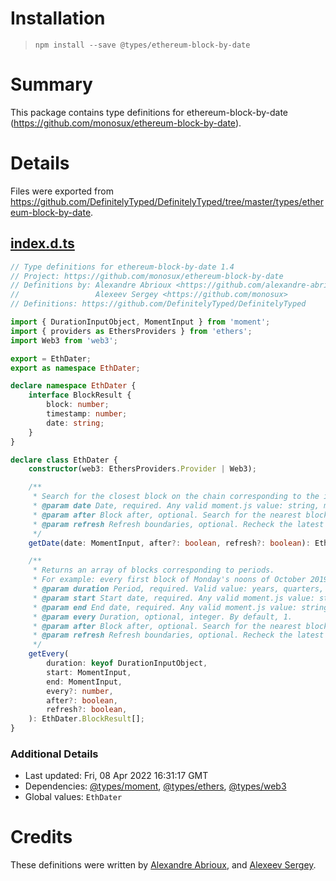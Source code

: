 # Installation
> `npm install --save @types/ethereum-block-by-date`

# Summary
This package contains type definitions for ethereum-block-by-date (https://github.com/monosux/ethereum-block-by-date).

# Details
Files were exported from https://github.com/DefinitelyTyped/DefinitelyTyped/tree/master/types/ethereum-block-by-date.
## [index.d.ts](https://github.com/DefinitelyTyped/DefinitelyTyped/tree/master/types/ethereum-block-by-date/index.d.ts)
````ts
// Type definitions for ethereum-block-by-date 1.4
// Project: https://github.com/monosux/ethereum-block-by-date
// Definitions by: Alexandre Abrioux <https://github.com/alexandre-abrioux>
//                 Alexeev Sergey <https://github.com/monosux>
// Definitions: https://github.com/DefinitelyTyped/DefinitelyTyped

import { DurationInputObject, MomentInput } from 'moment';
import { providers as EthersProviders } from 'ethers';
import Web3 from 'web3';

export = EthDater;
export as namespace EthDater;

declare namespace EthDater {
    interface BlockResult {
        block: number;
        timestamp: number;
        date: string;
    }
}

declare class EthDater {
    constructor(web3: EthersProviders.Provider | Web3);

    /**
     * Search for the closest block on the chain corresponding to the input date.
     * @param date Date, required. Any valid moment.js value: string, milliseconds, Date() object, moment() object.
     * @param after Block after, optional. Search for the nearest block before or after the given date. By default, true.
     * @param refresh Refresh boundaries, optional. Recheck the latest block before request. By default, false.
     */
    getDate(date: MomentInput, after?: boolean, refresh?: boolean): EthDater.BlockResult;

    /**
     * Returns an array of blocks corresponding to periods.
     * For example: every first block of Monday's noons of October 2019.
     * @param duration Period, required. Valid value: years, quarters, months, weeks, days, hours, minutes.
     * @param start Start date, required. Any valid moment.js value: string, milliseconds, Date() object, moment() object.
     * @param end End date, required. Any valid moment.js value: string, milliseconds, Date() object, moment() object.
     * @param every Duration, optional, integer. By default, 1.
     * @param after Block after, optional. Search for the nearest block before or after the given date. By default, true.
     * @param refresh Refresh boundaries, optional. Recheck the latest block before request. By default, false.
     */
    getEvery(
        duration: keyof DurationInputObject,
        start: MomentInput,
        end: MomentInput,
        every?: number,
        after?: boolean,
        refresh?: boolean,
    ): EthDater.BlockResult[];
}

````

### Additional Details
 * Last updated: Fri, 08 Apr 2022 16:31:17 GMT
 * Dependencies: [@types/moment](https://npmjs.com/package/@types/moment), [@types/ethers](https://npmjs.com/package/@types/ethers), [@types/web3](https://npmjs.com/package/@types/web3)
 * Global values: `EthDater`

# Credits
These definitions were written by [Alexandre Abrioux](https://github.com/alexandre-abrioux), and [Alexeev Sergey](https://github.com/monosux).
